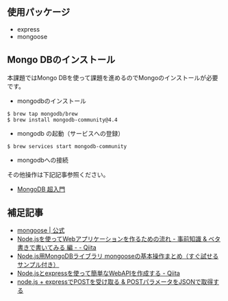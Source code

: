 
## 使用パッケージ

- express
- mongoose


##  Mongo DBのインストール

本課題ではMongo DBを使って課題を進めるのでMongoのインストールが必要です。

- mongodbのインストール

```console
$ brew tap mongodb/brew
$ brew install mongodb-community@4.4
```

- mongodb の起動（サービスへの登録）

```console
$ brew services start mongodb-community 
```
- mongodbへの接続

その他操作は下記記事参照ください。

- [MongoDB 超入門](https://qiita.com/saba1024/items/f2ad56f2a3ba7aaf8521)



## 補足記事

- [mongoose | 公式](https://mongoosejs.com/docs/index.html)
- [Node.jsを使ってWebアプリケーションを作るための流れ - 事前知識 & ベタ書きで書いてみる 編 - - Qiita](https://qiita.com/don-bu-rakko/items/b74b9a353ecaf7ac54a8)
- [Node.js用MongoDBライブラリ mongooseの基本操作まとめ（すぐ試せるサンプル付き）](https://qiita.com/takehilo/items/4b89f8ee432b0a06c691)
- [Node.jsとexpressを使って簡単なWebAPIを作成する - Qiita](https://qiita.com/s_harada/items/8e9413b981cfbff4db2d)
- [node.js + expressでPOSTを受け取る & POSTパラメータをJSONで取得する](https://qiita.com/ktanaka117/items/596febd96a63ae1431f8)
